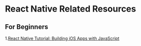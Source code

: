# React Native Related Resources

## For Beginners
  1.[React Native Tutorial: Building iOS Apps with JavaScript](https://www.raywenderlich.com/165140/react-native-tutorial-building-ios-android-apps-javascript)

